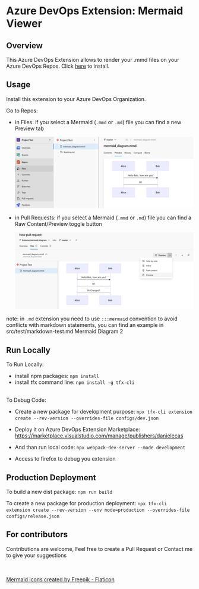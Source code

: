 # Azure DevOps Extension: Mermaid Viewer

## Overview

This Azure DevOps Extension allows to render your .mmd files on your Azure DevOps Repos.
Click [here](https://marketplace.visualstudio.com/items?itemName=DanieleCas.azure-devops-mermaid-viewer) to install.


## Usage

Install this extension to your Azure DevOps Organization.

Go to Repos:
- in Files: if you select a Mermaid (`.mmd` or `.md`) file you can find a new Preview tab
  
  ![Preview Diagram](doc/code_preview_diagram.png)

- in Pull Requests: if you select a Mermaid (`.mmd` or `.md`) file you can find a Raw Content/Preview toggle button

  ![Preview Diagram](doc/pr_preview_diagram.png)


note: in `.md` extension you need to use  `:::mermaid` convention to avoid conflicts with markdown statements, you can find an example in src/test/markdown-test.md Mermaid Diagram 2

## Run Locally

To Run Locally:
- install npm packages: `npm install`
- install tfx command line: `npm install -g tfx-cli`

<br/>
To Debug Code:

- Create a new package for development purpose:
    `npx tfx-cli extension create --rev-version --overrides-file configs/dev.json`

- Deploy it on Azure DevOps Extension Marketplace: 
  https://marketplace.visualstudio.com/manage/publishers/danielecas

- And than run local code:
    `npx webpack-dev-server --mode development`

- Access to firefox to debug you extension

## Production Deployment

To build a new dist package:
    `npm run build`

To create a new package for production deployment:
    `npx tfx-cli extension create --rev-version --env mode=production --overrides-file configs/release.json`

## For contributors

Contributions are welcome, Feel free to create a Pull Request or Contact me to give your suggestions 



<br/><br/>
<a href="https://www.flaticon.com/free-icons/mermaid" title="mermaid icons">Mermaid icons created by Freepik - Flaticon</a>